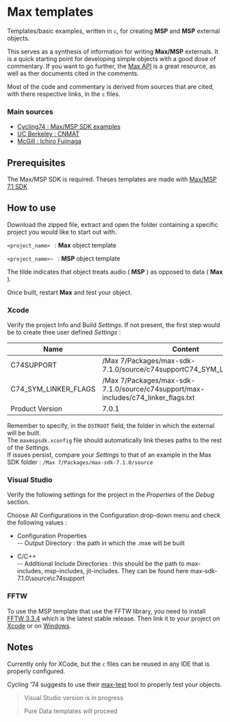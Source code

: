 # Max templates

Templates/basic examples, written in ``c``, for creating **MSP** and **MSP** external objects.

This serves as a synthesis of information for writing **Max/MSP** externals. It is a quick starting point for developing simple objects with a good dose of commentary. If you want to go further, the [Max API](https://cycling74.com/sdk/MaxSDK-7.1.0/html/index.html) is a great resource, as well as ther documents cited in the comments.

Most of the code and commentary is derived from sources that are cited, with there respective links, in the ``c`` files.

### Main sources
- [Cycling74 : Max/MSP SDK examples](https://github.com/Cycling74/max6-sdk/tree/master/examples)
- [UC Berkeley : CNMAT](https://github.com/CNMAT/CNMAT-Externs)
- [McGill : Ichiro Fujinaga](http://www.music.mcgill.ca/~ich/classes/mumt402_06/MaxMSPExternalsTutorials/MaxMSPExternalsTutorial3.2.pdf)

## Prerequisites

The Max/MSP SDK is required. Theses templates are made with [Max/MSP 7.1 SDK](https://cycling74.com/downloads/sdk/#.VzpdRpPbvdQ)

## How to use

Download the zipped file, extract and open the folder containing a specific project you would like to start out with.

``<project_name> ``   : **Max** object template

``<project_name>~ ``  : **MSP** object template

The tilde indicates that object treats audio ( **MSP** ) as opposed to data ( **Max** ).

Once built, restart **Max** and test your object.

### Xcode

Verify the project Info and Build *Settings*. If not present, the first step would be to create thee user defined *Settings* :


| Name                 | Content                                                                           |
|----------------------|-----------------------------------------------------------------------------------|
| C74SUPPORT           | /Max 7/Packages/max-sdk-7.1.0/source/c74supportC74_SYM_LINKER_FLAGS               |
| C74_SYM_LINKER_FLAGS | /Max 7/Packages/max-sdk-7.1.0/source/c74support/max-includes/c74_linker_flags.txt |
| Product Version      | 7.0.1                                                                             |

Remember to specify, in the ``DSTROOT`` field, the folder in which the external will be built.  
The `maxmspsdk.xconfig` file should automatically link theses paths to the rest of the *Settings*.  
If issues persist, compare your *Settings* to that of an example in the Max SDK folder : ``/Max 7/Packages/max-sdk-7.1.0/source``

### Visual Studio

Verify the following settings for the project in the *Properties* of the *Debug* section.

Choose All Configurations in the Configuration drop-down menu and check the following values :
- Configuration Properties  
-- Output Directory : the path in which the .mxe will be built

- C/C++   
-- Additional Include Directories : this should be the path to max-includes, msp-includes, jit-includes. They can be found here max-sdk-7.1.0\source\c74support

### FFTW

To use the MSP template that use the FFTW library, you need to install [FFTW 3.3.4](http://www.fftw.org) which is the latest stable release. Then link it to your project on [Xcode](http://ofdsp.blogspot.fr/2011/07/installing-fftw3-with-xcode-and.html) or on [Windows](http://www.fftw.org/install/windows.html).

## Notes

Currently only for XCode, but the ``c`` files can be reused in any IDE that is properly configured.

Cycling '74 suggests to use their [max-test](https://github.com/Cycling74/max-test) tool to properly test your objects.


>Visual Studio version is in progress

>Pure Data templates will proceed
